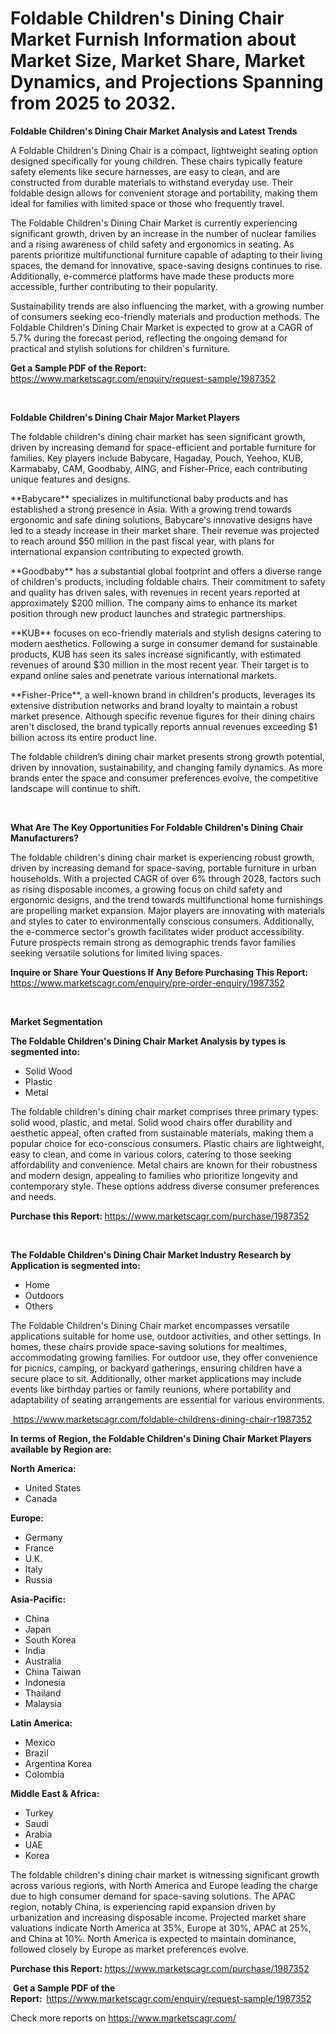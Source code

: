 <p><h1>Foldable Children's Dining Chair Market Furnish Information about Market Size, Market Share, Market Dynamics, and Projections Spanning from 2025 to 2032.</h1></p><p><strong>Foldable Children's Dining Chair Market Analysis and Latest Trends</strong></p>
<p><p>A Foldable Children's Dining Chair is a compact, lightweight seating option designed specifically for young children. These chairs typically feature safety elements like secure harnesses, are easy to clean, and are constructed from durable materials to withstand everyday use. Their foldable design allows for convenient storage and portability, making them ideal for families with limited space or those who frequently travel.</p><p>The Foldable Children's Dining Chair Market is currently experiencing significant growth, driven by an increase in the number of nuclear families and a rising awareness of child safety and ergonomics in seating. As parents prioritize multifunctional furniture capable of adapting to their living spaces, the demand for innovative, space-saving designs continues to rise. Additionally, e-commerce platforms have made these products more accessible, further contributing to their popularity. </p><p>Sustainability trends are also influencing the market, with a growing number of consumers seeking eco-friendly materials and production methods. The Foldable Children's Dining Chair Market is expected to grow at a CAGR of 5.7% during the forecast period, reflecting the ongoing demand for practical and stylish solutions for children's furniture.</p></p>
<p><strong>Get a Sample PDF of the Report:&nbsp;</strong> <a href="https://www.marketscagr.com/enquiry/request-sample/1987352?utm_campaign=3222&utm_medium=2&utm_source=Github&utm_content=ia&utm_term=06042025&utm_id=foldable-childrens-dining-chair">https://www.marketscagr.com/enquiry/request-sample/1987352</a></p>
<p>&nbsp;</p>
<p><strong>Foldable Children's Dining Chair Major Market Players</strong></p>
<p><p>The foldable children's dining chair market has seen significant growth, driven by increasing demand for space-efficient and portable furniture for families. Key players include Babycare, Hagaday, Pouch, Yeehoo, KUB, Karmababy, CAM, Goodbaby, AING, and Fisher-Price, each contributing unique features and designs.</p><p>**Babycare** specializes in multifunctional baby products and has established a strong presence in Asia. With a growing trend towards ergonomic and safe dining solutions, Babycare's innovative designs have led to a steady increase in their market share. Their revenue was projected to reach around $50 million in the past fiscal year, with plans for international expansion contributing to expected growth.</p><p>**Goodbaby** has a substantial global footprint and offers a diverse range of children's products, including foldable chairs. Their commitment to safety and quality has driven sales, with revenues in recent years reported at approximately $200 million. The company aims to enhance its market position through new product launches and strategic partnerships.</p><p>**KUB** focuses on eco-friendly materials and stylish designs catering to modern aesthetics. Following a surge in consumer demand for sustainable products, KUB has seen its sales increase significantly, with estimated revenues of around $30 million in the most recent year. Their target is to expand online sales and penetrate various international markets.</p><p>**Fisher-Price**, a well-known brand in children's products, leverages its extensive distribution networks and brand loyalty to maintain a robust market presence. Although specific revenue figures for their dining chairs aren't disclosed, the brand typically reports annual revenues exceeding $1 billion across its entire product line.</p><p>The foldable children’s dining chair market presents strong growth potential, driven by innovation, sustainability, and changing family dynamics. As more brands enter the space and consumer preferences evolve, the competitive landscape will continue to shift.</p></p>
<p>&nbsp;</p>
<p><strong>What Are The Key Opportunities For Foldable Children's Dining Chair Manufacturers?</strong></p>
<p><p>The foldable children's dining chair market is experiencing robust growth, driven by increasing demand for space-saving, portable furniture in urban households. With a projected CAGR of over 6% through 2028, factors such as rising disposable incomes, a growing focus on child safety and ergonomic designs, and the trend towards multifunctional home furnishings are propelling market expansion. Major players are innovating with materials and styles to cater to environmentally conscious consumers. Additionally, the e-commerce sector's growth facilitates wider product accessibility. Future prospects remain strong as demographic trends favor families seeking versatile solutions for limited living spaces.</p></p>
<p><strong>Inquire or Share Your Questions If Any Before Purchasing This Report:</strong> <a href="https://www.marketscagr.com/enquiry/pre-order-enquiry/1987352?utm_campaign=3222&utm_medium=2&utm_source=Github&utm_content=ia&utm_term=06042025&utm_id=foldable-childrens-dining-chair">https://www.marketscagr.com/enquiry/pre-order-enquiry/1987352</a></p>
<p>&nbsp;</p>
<p><strong>Market Segmentation</strong></p>
<p><strong>The Foldable Children's Dining Chair Market Analysis by types is segmented into:</strong></p>
<p><ul><li>Solid Wood</li><li>Plastic</li><li>Metal</li></ul></p>
<p><p>The foldable children's dining chair market comprises three primary types: solid wood, plastic, and metal. Solid wood chairs offer durability and aesthetic appeal, often crafted from sustainable materials, making them a popular choice for eco-conscious consumers. Plastic chairs are lightweight, easy to clean, and come in various colors, catering to those seeking affordability and convenience. Metal chairs are known for their robustness and modern design, appealing to families who prioritize longevity and contemporary style. These options address diverse consumer preferences and needs.</p></p>
<p><strong>Purchase this Report:&nbsp;</strong><a href="https://www.marketscagr.com/purchase/1987352?utm_campaign=3222&utm_medium=2&utm_source=Github&utm_content=ia&utm_term=06042025&utm_id=foldable-childrens-dining-chair">https://www.marketscagr.com/purchase/1987352</a></p>
<p>&nbsp;</p>
<p><strong>The Foldable Children's Dining Chair Market Industry Research by Application is segmented into:</strong></p>
<p><ul><li>Home</li><li>Outdoors</li><li>Others</li></ul></p>
<p><p>The Foldable Children's Dining Chair market encompasses versatile applications suitable for home use, outdoor activities, and other settings. In homes, these chairs provide space-saving solutions for mealtimes, accommodating growing families. For outdoor use, they offer convenience for picnics, camping, or backyard gatherings, ensuring children have a secure place to sit. Additionally, other market applications may include events like birthday parties or family reunions, where portability and adaptability of seating arrangements are essential for various environments.</p></p>
<p><a href="https://www.marketscagr.com/foldable-childrens-dining-chair-r1987352?utm_campaign=3222&utm_medium=2&utm_source=Github&utm_content=ia&utm_term=06042025&utm_id=foldable-childrens-dining-chair">&nbsp;https://www.marketscagr.com/foldable-childrens-dining-chair-r1987352</a></p>
<p><strong>In terms of Region, the Foldable Children's Dining Chair Market Players available by Region are:</strong></p>
<p>
    <p> <strong> North America: </strong>
        <ul>
            <li>United States</li>
            <li>Canada</li>
        </ul>
        </p> 
    <p> <strong> Europe: </strong>
        <ul>
            <li>Germany</li>
            <li>France</li>
            <li>U.K.</li>
            <li>Italy</li>
            <li>Russia</li>
        </ul>
        </p> 
    <p> <strong> Asia-Pacific: </strong>
        <ul>
            <li>China</li>
            <li>Japan</li>
            <li>South Korea</li>
            <li>India</li>
            <li>Australia</li>
            <li>China Taiwan</li>
            <li>Indonesia</li>
            <li>Thailand</li>
            <li>Malaysia</li>
        </ul>
        </p> 
    <p> <strong> Latin America: </strong>
        <ul>
            <li>Mexico</li>
            <li>Brazil</li>
            <li>Argentina Korea</li>
            <li>Colombia</li>
        </ul>
        </p> 
    <p> <strong> Middle East & Africa: </strong>
        <ul>
            <li>Turkey</li>
            <li>Saudi</li>
            <li>Arabia</li>
            <li>UAE</li>
            <li>Korea</li>
        </ul>
    </p>
    </p>
<p><p>The foldable children's dining chair market is witnessing significant growth across various regions, with North America and Europe leading the charge due to high consumer demand for space-saving solutions. The APAC region, notably China, is experiencing rapid expansion driven by urbanization and increasing disposable income. Projected market share valuations indicate North America at 35%, Europe at 30%, APAC at 25%, and China at 10%. North America is expected to maintain dominance, followed closely by Europe as market preferences evolve.</p></p>
<p><strong>Purchase this Report: </strong><a href="https://www.marketscagr.com/purchase/1987352?utm_campaign=3222&utm_medium=2&utm_source=Github&utm_content=ia&utm_term=06042025&utm_id=foldable-childrens-dining-chair">https://www.marketscagr.com/purchase/1987352</a></p>
<p>&nbsp;<strong>Get a Sample PDF of the Report:&nbsp;&nbsp;</strong><a href="https://www.marketscagr.com/enquiry/request-sample/1987352?utm_campaign=3222&utm_medium=2&utm_source=Github&utm_content=ia&utm_term=06042025&utm_id=foldable-childrens-dining-chair">https://www.marketscagr.com/enquiry/request-sample/1987352</a></p>
<p><strong></strong></p>
<p>Check more reports on <a href="https://www.marketscagr.com/?utm_campaign=3222&utm_medium=2&utm_source=Github&utm_content=ia&utm_term=06042025&utm_id=foldable-childrens-dining-chair">https://www.marketscagr.com/</a></p>